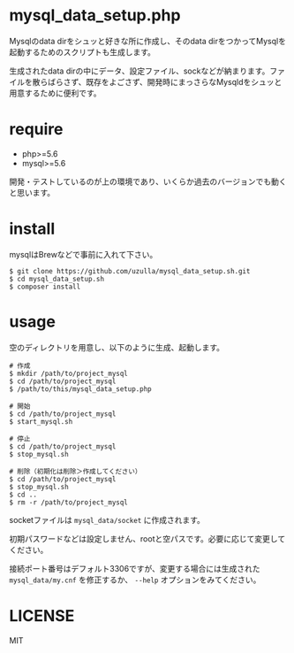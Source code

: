 # mysql_data_setup.php

Mysqlのdata dirをシュッと好きな所に作成し、そのdata dirをつかってMysqlを起動するためのスクリプトも生成します。

生成されたdata dirの中にデータ、設定ファイル、sockなどが納まります。ファイルを散らばらさず、既存をよごさず、開発時にまっさらなMysqldをシュッと用意するために便利です。

# require

- php>=5.6
- mysql>=5.6

開発・テストしているのが上の環境であり、いくらか過去のバージョンでも動くと思います。

# install

mysqlはBrewなどで事前に入れて下さい。

```
$ git clone https://github.com/uzulla/mysql_data_setup.sh.git
$ cd mysql_data_setup.sh
$ composer install
```

# usage

空のディレクトリを用意し、以下のように生成、起動します。

```
# 作成
$ mkdir /path/to/project_mysql
$ cd /path/to/project_mysql
$ /path/to/this/mysql_data_setup.php

# 開始
$ cd /path/to/project_mysql
$ start_mysql.sh

# 停止
$ cd /path/to/project_mysql
$ stop_mysql.sh

# 削除（初期化は削除＞作成してください）
$ cd /path/to/project_mysql
$ stop_mysql.sh
$ cd ..
$ rm -r /path/to/project_mysql
```

socketファイルは `mysql_data/socket` に作成されます。

初期パスワードなどは設定しません、rootと空パスです。必要に応じて変更してください。

接続ポート番号はデフォルト3306ですが、変更する場合には生成された `mysql_data/my.cnf` を修正するか、 `--help` オプションをみてください。

# LICENSE

MIT

